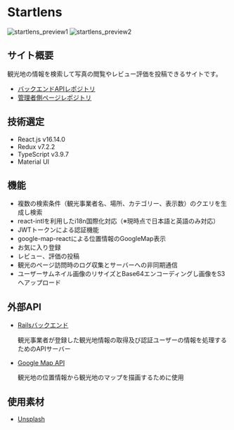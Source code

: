 # Startlens


![startlens_preview1](https://user-images.githubusercontent.com/42575165/106087559-9ab4d480-6167-11eb-83ae-187404a3cdb3.png)
![startlens_preview2](https://user-images.githubusercontent.com/42575165/106087567-9d172e80-6167-11eb-97b5-3d4075d9ff23.png)


## サイト概要

観光地の情報を検索して写真の閲覧やレビュー評価を投稿できるサイトです。
 - [バックエンドAPIレポジトリ](https://github.com/yuta252/startlens_web_backend)
 - [管理者側ページレポジトリ](https://github.com/yuta252/startlens_react_frontend)

## 技術選定

- React.js    v16.14.0
- Redux       v7.2.2
- TypeScript  v3.9.7
- Material UI

## 機能

- 複数の検索条件（観光事業者名、場所、カテゴリー、表示数）のクエリを生成し検索
- react-intlを利用したi18n国際化対応（※現時点で日本語と英語のみ対応）
- JWTトークンによる認証機能
- google-map-reactによる位置情報のGoogleMap表示
- お気に入り登録
- レビュー、評価の投稿
- 観光のページ訪問時のログ収集とサーバーへの非同期通信
- ユーザーサムネイル画像のリサイズとBase64エンコーディングし画像をS3へアップロード

## 外部API

- [Railsバックエンド](https://github.com/yuta252/startlens_web_backend)

  観光事業者が登録した観光地情報の取得及び認証ユーザーの情報を処理するためのAPIサーバー
  
- [Google Map API](https://cloud.google.com/maps-platform?hl=ja)

  観光地の位置情報から観光地のマップを描画するために使用

## 使用素材

- [Unsplash](https://unsplash.com/)
